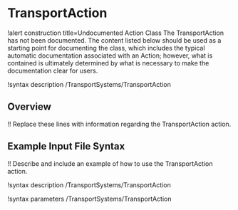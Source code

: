 # TransportAction

!alert construction title=Undocumented Action Class
The TransportAction has not been documented. The content listed below should be used as a starting point for
documenting the class, which includes the typical automatic documentation associated with an Action;
however, what is contained is ultimately determined by what is necessary to make the documentation
clear for users.

!syntax description /TransportSystems/TransportAction

## Overview

!! Replace these lines with information regarding the TransportAction action.

## Example Input File Syntax

!! Describe and include an example of how to use the TransportAction action.

!syntax description /TransportSystems/TransportAction

!syntax parameters /TransportSystems/TransportAction
